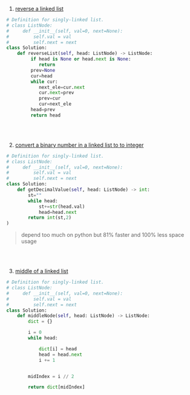 
1. [reverse a linked list](https://leetcode.com/problems/reverse-linked-list/)
```python
# Definition for singly-linked list.
# class ListNode:
#     def __init__(self, val=0, next=None):
#         self.val = val
#         self.next = next
class Solution:
    def reverseList(self, head: ListNode) -> ListNode:
         if head is None or head.next is None:
            return
         prev=None
         cur=head
         while cur:
            next_ele=cur.next
            cur.next=prev
            prev=cur
            cur=next_ele
         head=prev
         return head

```
<br>
<br>

2. [convert a binary number in  a linked list to to integer](https://leetcode.com/problems/convert-binary-number-in-a-linked-list-to-integer/)

```python
# Definition for singly-linked list.
# class ListNode:
#     def __init__(self, val=0, next=None):
#         self.val = val
#         self.next = next
class Solution:
    def getDecimalValue(self, head: ListNode) -> int:
        st=""
        while head:
            st+=str(head.val)
            head=head.next
        return int(st,2)
)
```

> depend too much on python but 81% faster and 100% less space usage

<br>
<br>

3. [middle of a linked list](https://leetcode.com/problems/middle-of-the-linked-list/)

```python
# Definition for singly-linked list.
# class ListNode:
#     def __init__(self, val=0, next=None):
#         self.val = val
#         self.next = next
class Solution:
    def middleNode(self, head: ListNode) -> ListNode:
        dict = {}

        i = 0
        while head:

            dict[i] = head
            head = head.next
            i += 1


        midIndex = i // 2

        return dict[midIndex]
```
